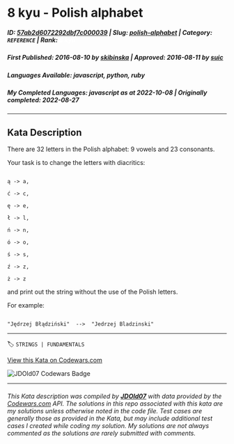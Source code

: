 # 8 kyu - Polish alphabet

##### **ID**: [57ab2d6072292dbf7c000039](https://www.codewars.com/kata/57ab2d6072292dbf7c000039) | **Slug**: [polish-alphabet](https://www.codewars.com/kata/57ab2d6072292dbf7c000039) | **Category**: `REFERENCE` | **Rank**: <span style="color:white">8 kyu</span>

##### **First Published**: 2016-08-10 ***by*** [skibinska](https://www.codewars.com/users/skibinska) | **Approved**: 2016-08-11 ***by*** [suic](https://www.codewars.com/users/suic)

##### **Languages Available**: javascript, python, ruby

##### **My Completed Languages**: javascript ***as at*** 2022-10-08 | **Originally completed**: 2022-08-27

---

## Kata Description


There are 32 letters in the Polish alphabet: 9 vowels and 23 consonants. 

 

Your task is to change the letters with diacritics:



```

ą -> a,

ć -> c,

ę -> e,

ł -> l,

ń -> n,

ó -> o,

ś -> s,

ź -> z,

ż -> z

```

and print out the string without the use of the Polish letters.





For example:

```

"Jędrzej Błądziński"  -->  "Jedrzej Bladzinski"

```

---


🏷 `STRINGS | FUNDAMENTALS`


[View this Kata on Codewars.com](https://www.codewars.com/kata/57ab2d6072292dbf7c000039)

![](https://www.codewars.com/users/jdold07/badges/large "JDOld07 Codewars Badge")

---

###### *This Kata description was compiled by [**JDOld07**](https://tpstech.dev) with data provided by the [Codewars.com](https://www.codewars.com) API.  The solutions in this repo associated with this kata are my solutions unless otherwise noted in the code file.  Test cases are generally those as provided in the Kata, but may include additional test cases I created while coding my solution.  My solutions are not always commented as the solutions are rarely submitted with comments.*
